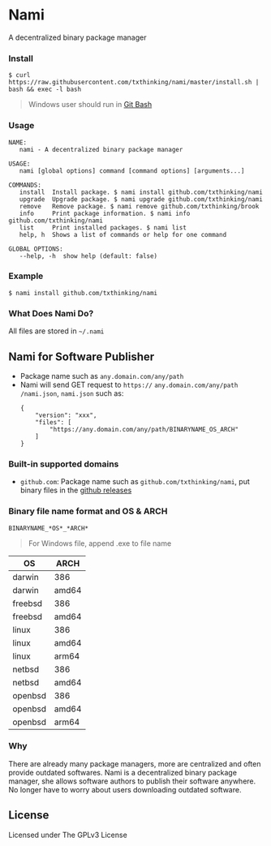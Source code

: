 # Nami

A decentralized binary package manager

### Install

    $ curl https://raw.githubusercontent.com/txthinking/nami/master/install.sh | bash && exec -l bash

> Windows user should run in [Git Bash](https://gitforwindows.org/)

### Usage

    NAME:
       nami - A decentralized binary package manager

    USAGE:
       nami [global options] command [command options] [arguments...]

    COMMANDS:
       install  Install package. $ nami install github.com/txthinking/nami
       upgrade  Upgrade package. $ nami upgrade github.com/txthinking/nami
       remove   Remove package. $ nami remove github.com/txthinking/brook
       info     Print package information. $ nami info github.com/txthinking/nami
       list     Print installed packages. $ nami list
       help, h  Shows a list of commands or help for one command

    GLOBAL OPTIONS:
       --help, -h  show help (default: false)

### Example

    $ nami install github.com/txthinking/nami

### What Does Nami Do?

All files are stored in `~/.nami`

## Nami for Software Publisher

-   Package name such as `any.domain.com/any/path`
-   Nami will send GET request to `https://` `any.domain.com/any/path` `/nami.json`, `nami.json` such as:
    ```
    {
        "version": "xxx",
        "files": [
            "https://any.domain.com/any/path/BINARYNAME_OS_ARCH"
        ]
    }
    ```

### Built-in supported domains

* `github.com`: Package name such as `github.com/txthinking/nami`, put binary files in the [github releases](https://github.com/txthinking/nami/releases)

### Binary file name format and OS & ARCH

`BINARYNAME_*OS*_*ARCH*`

> For Windows file, append .exe to file name

| OS        | ARCH     |
| --------- | -------- |
| darwin    | 386      |
| darwin    | amd64    |
| freebsd   | 386      |
| freebsd   | amd64    |
| linux     | 386      |
| linux     | amd64    |
| linux     | arm64    |
| netbsd    | 386      |
| netbsd    | amd64    |
| openbsd   | 386      |
| openbsd   | amd64    |
| openbsd   | arm64    |

### Why

There are already many package managers, more are centralized and often provide outdated softwares.
Nami is a decentralized binary package manager,
she allows software authors to publish their software anywhere.
No longer have to worry about users downloading outdated software.

## License

Licensed under The GPLv3 License

